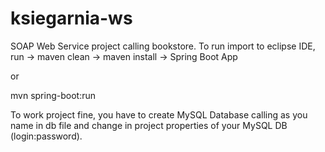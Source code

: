 # ksiegarnia-ws

SOAP Web Service project calling bookstore.
To run import to eclipse IDE, run -> maven clean -> maven install -> Spring Boot App

or

mvn spring-boot:run

To work project fine, you have to create MySQL Database calling as you name in db file and  change in project properties of your MySQL DB (login:password). 
